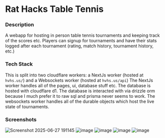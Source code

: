# Rat Hacks Table Tennis
### Description
A webapp for hosting in person table tennis tournaments and keeping track of the scores etc. Players can signup for tournaments and have their stats logged after each tournament (rating, match history, tournament history, etc.)
### Tech Stack
This is split into two cloudflare workers: a NextJs worker (hosted at `hvhs.us/`) and a Websockets worker (hosted at `hvhs.us/api`)
The NextJs worker handles all of the pages, ui, database stuff etc.
The database is hosted with cloudflare d1.
The database is interacted with via drizzle orm because I much prefer it to raw sql and prisma never seems to work.
The websockets worker handles all of the durable objects which host the live state of tournaments.
### Screenshots
![Screenshot 2025-06-27 191145](https://github.com/user-attachments/assets/99a72f61-9560-4f5c-81e5-98cf27679d5b)
![image](https://github.com/user-attachments/assets/f2482edb-2224-4c0f-a3a2-b996ea1ecca8)
![image](https://github.com/user-attachments/assets/fc8c0b0e-b9c3-489a-b1b3-0dcac9c74edd)
![image](https://github.com/user-attachments/assets/fb872caf-5ac9-404d-8bbd-ab94003740c6)
![image](https://github.com/user-attachments/assets/7a3aa702-4dc3-4f94-82a8-eea59c8e8ca2)
